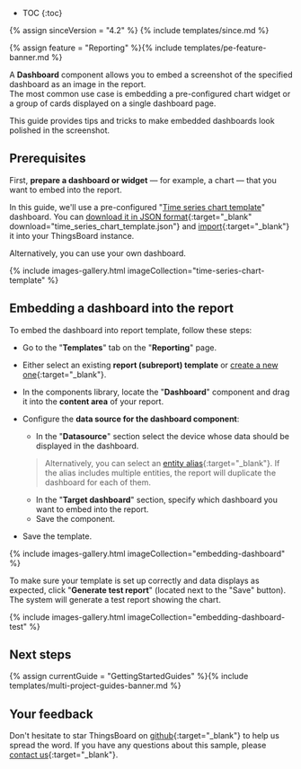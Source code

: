 * TOC
{:toc}

{% assign sinceVersion = "4.2" %}
{% include templates/since.md %}

{% assign feature = "Reporting" %}{% include templates/pe-feature-banner.md %}

A **Dashboard** component allows you to embed a screenshot of the specified dashboard as an image in the report.  
The most common use case is embedding a pre-configured chart widget or a group of cards displayed on a single dashboard page.

This guide provides tips and tricks to make embedded dashboards look polished in the screenshot.

## Prerequisites

First, <b>prepare a dashboard or widget</b> — for example, a chart — that you want to embed into the report.

In this guide, we&#39;ll use a pre-configured "[Time series chart template](#embedding-time-series-chart)" dashboard. 
You can [download it in JSON format](/docs/pe/user-guide/reporting/resources/time_series_chart_template.json){:target="_blank" download="time_series_chart_template.json"} and [import](/docs/{{docsPrefix}}user-guide/dashboards/#import-dashboard){:target="_blank"} it into your ThingsBoard instance. 

Alternatively, you can use your own dashboard.

{% include images-gallery.html imageCollection="time-series-chart-template" %}

## Embedding a dashboard into the report

To embed the dashboard into report template, follow these steps:

- Go to the "<b>Templates</b>" tab on the "<b>Reporting</b>" page.
- Either select an existing <b>report (subreport) template</b> or [create a new one](/docs/{{docsPrefix}}user-guide/reporting/reporting-key-concepts/#how-to-create-a-report-template){:target="_blank"}.
- In the components library, locate the "<b>Dashboard</b>" component and drag it into the <b>content area</b> of your report.
- Configure the <b>data source for the dashboard component</b>:
  - In the "<b>Datasource</b>" section select the device whose data should be displayed in the dashboard. 
  > Alternatively, you can select an [entity alias](/docs/{{docsPrefix}}user-guide/ui/aliases/){:target="_blank"}. If the alias includes multiple entities, the report will duplicate the dashboard for each of them.

  - In the "<b>Target dashboard</b>" section, specify which dashboard you want to embed into the report.
  - Save the component.
- Save the template.

{% include images-gallery.html imageCollection="embedding-dashboard" %}

To make sure your template is set up correctly and data displays as expected, click "<b>Generate test report</b>" (located next to the "Save" button). 
The system will generate a test report showing the chart.

{% include images-gallery.html imageCollection="embedding-dashboard-test" %}

## Next steps

{% assign currentGuide = "GettingStartedGuides" %}{% include templates/multi-project-guides-banner.md %}

## Your feedback

Don&#39;t hesitate to star ThingsBoard on [github](https://github.com/thingsboard/thingsboard){:target="_blank"} to help us spread the word.
If you have any questions about this sample, please [contact us](/docs/contact-us/){:target="_blank"}.